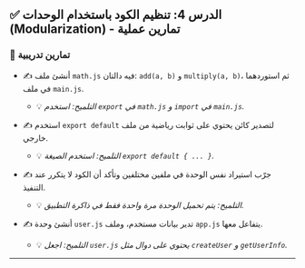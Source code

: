 ## ✅ الدرس 4: تنظيم الكود باستخدام الوحدات (Modularization) - تمارين عملية

### 🧪 تمارين تدريبية

* ✍️ أنشئ ملف `math.js` فيه دالتان: `add(a, b)` و `multiply(a, b)`، ثم استوردهما في ملف `main.js`.
    * 💡 *التلميح: استخدم `export` في `math.js` و `import` في `main.js`.*

* ✍️ استخدم `export default` لتصدير كائن يحتوي على ثوابت رياضية من ملف خارجي.
    * 💡 *التلميح: استخدم الصيغة `export default { ... }`.*

* ✍️ جرّب استيراد نفس الوحدة في ملفين مختلفين وتأكد أن الكود لا يتكرر عند التنفيذ.
    * 💡 *التلميح: يتم تحميل الوحدة مرة واحدة فقط في ذاكرة التطبيق.*

* ✍️ أنشئ وحدة `user.js` تدير بيانات مستخدم، وملف `app.js` يتفاعل معها.
    * 💡 *التلميح: اجعل `user.js` يحتوي على دوال مثل `createUser` و `getUserInfo`.*

***

